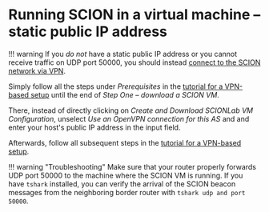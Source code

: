 # Running SCION in a virtual machine &ndash; static public IP address

!!! warning
    If you *do not* have a static public IP address or you cannot receive traffic on UDP port 50000, you should instead [connect to the SCION network via VPN](dynamic_ip/).

Simply follow all the steps under *Prerequisites* in the [tutorial for a VPN-based setup](dynamic_ip/) until the end of *Step One &ndash; download a SCION VM*.

There, instead of directly clicking on *Create and Download SCIONLab VM Configuration*, unselect *Use an OpenVPN connection for this AS* and and enter your host's public IP address in the input field.

Afterwards, follow all subsequent steps in the [tutorial for a VPN-based setup](dynamic_ip/).

!!! warning "Troubleshooting"
    Make sure that your router properly forwards UDP port 50000 to the machine where the SCION VM is running. If you have `tshark` installed, you can verify the arrival of the SCION beacon messages from the neighboring border router with `tshark udp and port 50000`.
